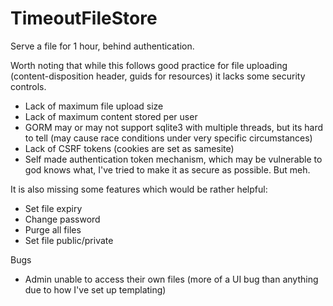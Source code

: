 # TimeoutFileStore
Serve a file for 1 hour, behind authentication. 

Worth noting that while this follows good practice for file uploading (content-disposition header, guids for resources) it lacks some security controls. 

* Lack of maximum file upload size
* Lack of maximum content stored per user
* GORM may or may not support sqlite3 with multiple threads, but its hard to tell (may cause race conditions under very specific circumstances) 
* Lack of CSRF tokens (cookies are set as samesite) 
* Self made authentication token mechanism, which may be vulnerable to god knows what, I've tried to make it as secure as possible. But meh.

It is also missing some features which would be rather helpful:

* Set file expiry
* Change password
* Purge all files
* Set file public/private

Bugs
* Admin unable to access their own files (more of a UI bug than anything due to how I've set up templating)
